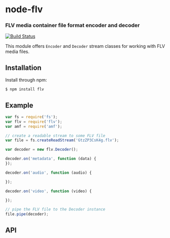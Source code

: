 node-flv
========
### FLV media container file format encoder and decoder
[![Build Status](https://secure.travis-ci.org/TooTallNate/node-flv.png)](http://travis-ci.org/TooTallNate/node-flv)

This module offers `Encoder` and `Decoder` stream classes for working with FLV
media files.


Installation
------------

Install through npm:

``` bash
$ npm install flv
```


Example
-------


``` javascript
var fs = require('fs');
var flv = require('flv');
var amf = require('amf');

// create a readable stream to some FLV file
var file = fs.createReadStream('GtzZP3CsK4g.flv');

var decoder = new flv.Decoder();

decoder.on('metadata', function (data) {
});

decoder.on('audio', function (audio) {

});

decoder.on('video', function (video) {

});

// pipe the FLV file to the Decoder instance
file.pipe(decoder);
```


API
---

